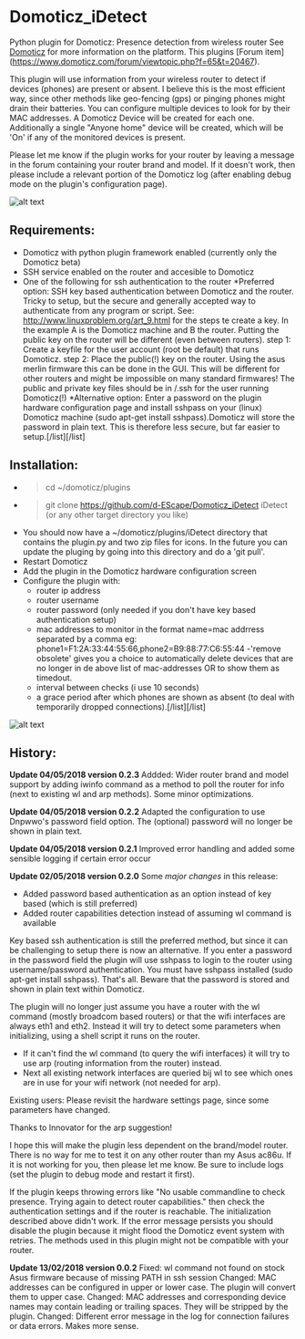 # Domoticz_iDetect
Python plugin for Domoticz: Presence detection from wireless router
See [Domoticz](http://www.domoticz.com) for more information on the platform.
This plugins [Forum item] (https://www.domoticz.com/forum/viewtopic.php?f=65&t=20467).

This plugin will use information from your wireless router to detect if devices (phones) are present or absent. I believe this is the most efficient way, since other methods like geo-fencing (gps) or pinging phones might drain their batteries. 
You can configure multiple devices to look for by their MAC addresses. A Domoticz Device will be created for each one. Additionally a single "Anyone home" device will be created, which will be 'On' if any of the monitored devices is present.

Please let me know if the plugin works for your router by leaving a message in the forum containing your router brand and model. If it doesn't work, then please include a relevant portion of the Domoticz log (after enabling debug mode on the plugin's configuration page).

![alt text](https://github.com/d-EScape/Domoticz_iDetect/blob/master/resources/devices-idetect021.jpg)

## Requirements:
* Domoticz with python plugin framework enabled (currently only the Domoticz beta)
* SSH service enabled on the router and accesible to Domoticz
* One of the following for ssh authentication to the router
  *Preferred option: SSH key based authentication between Domoticz and the router. Tricky to setup, but the secure and generally accepted way to authenticate from any program or script. See: http://www.linuxproblem.org/art_9.html for the steps te create a key. In the example A is the Domoticz machine and B the router. Putting the public key on the router will be different (even between routers).
step 1: Create a keyfile for the user account (root be default) that runs Domoticz.
step 2: Place the public(!) key on the router. Using the asus merlin firmware this can be done in the GUI. This will be different for other routers and might be impossible on many standard firmwares!
The public and private key files should be in <homedir>/.ssh for the user running Domoticz(!)
   *Alternative option: Enter a password on the plugin hardware configuration page and install sshpass on your (linux) Domoticz machine (sudo apt-get install sshpass).Domoticz will store the password in plain text. This is therefore less secure, but far easier to setup.[/list][/list]

## Installation:
* > cd ~/domoticz/plugins
* > git clone https://github.com/d-EScape/Domoticz_iDetect iDetect (or any other target directory you like)
* You should now have a ~/domoticz/plugins/iDetect directory that contains the plugin.py and two zip files for icons. In the future you can update the pluging by going into this directory and do a 'git pull'.
* Restart Domoticz
* Add the plugin in the Domoticz hardware configuration screen
* Configure the plugin with:
  - router ip address
  - router username
  - router password (only needed if you don't have key based authentication setup)
  - mac addresses to monitor in the format name=mac addrress separated by a comma eg: phone1=F1:2A:33:44:55:66,phone2=B9:88:77:C6:55:44
  -'remove obsolete' gives you a choice to automatically delete devices that are no longer in de above list of mac-addresses OR to show them as timedout.
  - interval between checks (i use 10 seconds)
  - a grace period after which phones are shown as absent (to deal with temporarily dropped connections).[/list][/list]

![alt text](https://github.com/d-EScape/Domoticz_iDetect/blob/master/resources/settings021.jpg)

## History:
**Update 04/05/2018 version 0.2.3**
Addded: Wider router brand and model support by adding iwinfo command as a method to poll the router for info (next to existing wl and arp methods).
Some minor optimizations.

**Update 04/05/2018 version 0.2.2**
Adapted the configuration to use Dnpwwo's password field option. The (optional) password will no longer be shown in plain text. 

**Update 04/05/2018 version 0.2.1**
Improved error handling and added some sensible logging if certain error occur

**Update 02/05/2018 version 0.2.0**
Some *major changes* in this release:
- Added password based authentication as an option instead of key based (which is still preferred)
- Added router capabilities detection instead of assuming wl command is available

Key based ssh authentication is still the preferred method, but since it can be challenging to setup there is now an alternative. If you enter a password in the password field the plugin will use sshpass to login to the router using username/password authentication. You must have sshpass installed (sudo apt-get install sshpass). That's all. Beware that the password is stored and shown in plain text within Domoticz.

The plugin will no longer just assume you have a router with the wl command (mostly broadcom based routers) or that the wifi interfaces are always eth1 and eth2. Instead it will try to detect some parameters when initializing, using a shell script it runs on the router.
- If it can't find the wl command (to query the wifi interfaces) it will try to use arp (routing information from the router) instead.
- Next all existing network interfaces are queried bij wl to see which ones are in use for your wifi network (not needed for arp).

Existing users: Please revisit the hardware settings page, since some parameters have changed.

Thanks to Innovator for the arp suggestion!

I hope this will make the plugin less dependent on the brand/model router. There is no way for me to test it on any other router than my Asus ac86u. If it is not working for you, then please let me know. Be sure to include logs (set the plugin to debug mode and restart it first).

If the plugin keeps throwing errors like "No usable commandline to check presence. Trying again to detect router capabilities." then check the authentication settings and if the router is reachable. The initialization described above didn't work. If the error message persists you should disable the plugin because it might flood the Domoticz event system with retries. The methods used in this plugin might not be compatible with your router.

**Update 13/02/2018 version 0.0.2**
Fixed: wl command not found on stock Asus firmware because of missing PATH in ssh session
Changed: MAC addresses can be configured in upper or lower case. The plugin will convert them to upper case.
Changed: MAC addresses and corresponding device names may contain leading or trailing spaces. They will be stripped by the plugin. 
Changed: Different error message in the log for connection failures or data errors. Makes more sense.
